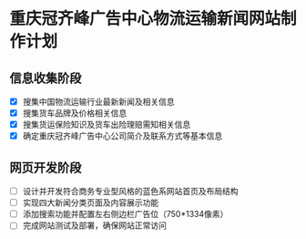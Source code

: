 # 重庆冠齐峰广告中心物流运输新闻网站制作计划

## 信息收集阶段
- [x] 搜集中国物流运输行业最新新闻及相关信息
- [x] 搜集货车品牌及价格相关信息
- [x] 搜集货运保险知识及货车出险理赔需知相关信息
- [x] 确定重庆冠齐峰广告中心公司简介及联系方式等基本信息

## 网页开发阶段
- [ ] 设计并开发符合商务专业型风格的蓝色系网站首页及布局结构
- [ ] 实现四大新闻分类页面及内容展示功能
- [ ] 添加搜索功能并配置左右侧边栏广告位（750*1334像素）
- [ ] 完成网站测试及部署，确保网站正常访问